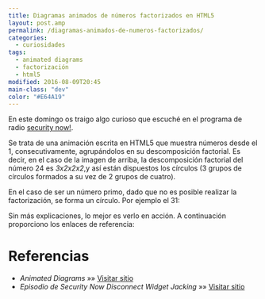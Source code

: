 ```yaml
---
title: Diagramas animados de números factorizados en HTML5
layout: post.amp
permalink: /diagramas-animados-de-numeros-factorizados/
categories:
  - curiosidades
tags:
  - animated diagrams
  - factorización
  - html5
modified: 2016-08-09T20:45
main-class: "dev"
color: "#E64A19"
---
```


<figure>
    <amp-img on="tap:lightbox1" role="button" tabindex="0" layout="responsive" src="/assets/img/2013/01/2013-01-13-105334_1256x830_scrot2.png" alt="Factorización en html5" width="1024px" height="676px"></amp-img>
</figure>

En este domingo os traigo algo curioso que escuché en el programa de radio [security now!][1].

Se trata de una animación escrita en HTML5 que muestra números desde el 1, consecutivamente, agrupándolos en su descomposición factorial. Es decir, en el caso de la imagen de arriba, la descomposición factorial del número 24 es *3x2x2x2*,y así están dispuestos los círculos (3 grupos de círculos formados a su vez de 2 grupos de cuatro).

<!--ad-->

En el caso de ser un número primo, dado que no es posible realizar la factorización, se forma un círculo. Por ejemplo el 31:

<figure>
    <amp-img on="tap:lightbox1" role="button" tabindex="0" layout="responsive" src="/assets/img/2013/01/Animación-numeros-factorizados2.png" alt="Animación numeros factorizados" width="973px" height="761px"></amp-img>
</figure>

Sin más explicaciones, lo mejor es verlo en acción. A continuación proporciono los enlaces de referencia:

# Referencias

- *Animated Diagrams* »» <a href="http://www.datapointed.net/visualizations/math/factorization/animated-diagrams/" target="_blank">Visitar sitio</a>  
- *Episodio de Security Now Disconnect Widget Jacking* »» <a href="http://twit.tv/show/security-now/386" target="_blank">Visitar sitio</a>


[1]: /security-now/
